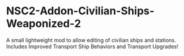 # NSC2-Addon-Civilian-Ships-Weaponized-2
A small lightweight mod to allow editing of civilian ships and stations. Includes Improved Transport Ship Behaviors and Transport Upgrades!
